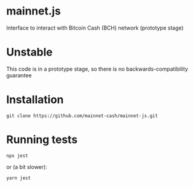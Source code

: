 # mainnet.js

Interface to interact with Bitcoin Cash (BCH) network (prototype stage)

# Unstable

This code is in a prototype stage, so there is no backwards-compatibility guarantee

# Installation

    git clone https://github.com/mainnet-cash/mainnet-js.git

# Running tests

    npx jest
    
or (a bit slower):

    yarn jest